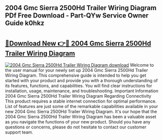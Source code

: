 ## 2004 Gmc Sierra 2500Hd Trailer Wiring Diagram PDf Free Download - Part-QYw Service Owner Guide k0hkz

# <h2><a href="http://dfupbm.blite.top/?on=2004+Gmc+Sierra+2500Hd+Trailer+Wiring+Diagram">🔗Download New 👉🔴 2004 Gmc Sierra 2500Hd Trailer Wiring Diagram</a></h2>

[![2004 Gmc Sierra 2500Hd Trailer Wiring Diagram download](https://i.imgur.com/lujVjoI.png)](http://dfupbm.blite.top/?on=2004+Gmc+Sierra+2500Hd+Trailer+Wiring+Diagram)
Welcome to the user manual for your newly set up 2004 Gmc Sierra 2500Hd Trailer Wiring Diagram. This comprehensive guide is intended to help you get started with your product and provide you with a thorough understanding of its features, functions, and capabilities. You will find clear instructions for installation, usage, maintenance, and troubleshooting. Important Information 2004 Gmc Sierra 2500Hd Trailer Wiring Diagram Regarding Connectivity This product requires a stable internet connection for optimal performance. List of features are just some of the remarkable capabilities available in your new 2004 Gmc Sierra 2500Hd Trailer Wiring Diagram. It's our hope that the 2004 Gmc Sierra 2500Hd Trailer Wiring Diagram has been a valuable asset as you navigate the functions of your new product. Should you have any questions or concerns, please do not hesitate to contact our customer support team.
